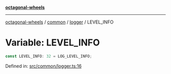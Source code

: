 [**octagonal-wheels**](../../../../../../README.md)

***

[octagonal-wheels](../../../../../../globals.md) / [common](../../../README.md) / [logger](../README.md) / LEVEL\_INFO

# Variable: LEVEL\_INFO

```ts
const LEVEL_INFO: 32 = LOG_LEVEL_INFO;
```

Defined in: [src/common/logger.ts:16](https://github.com/vrtmrz/octagonal-wheels/blob/main/src/common/logger.ts#L16)
